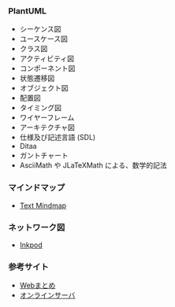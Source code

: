 ### PlantUML
* シーケンス図
* ユースケース図
* クラス図
* アクティビティ図
* コンポーネント図
* 状態遷移図
* オブジェクト図
* 配置図
* タイミング図
* ワイヤーフレーム
* アーキテクチャ図
* 仕様及び記述言語 (SDL)
* Ditaa
* ガントチャート
* AsciiMath や JLaTeXMath による、数学的記法
### マインドマップ
* [Text Mindmap](https://www.text2mindmap.com)
### ネットワーク図
* [Inkpod](http://inkpod.carabiner.jp)
### 参考サイト
* [Webまとめ](https://dev.classmethod.jp/etc/drawing_tools/)
* [オンラインサーバ](http://www.plantuml.com/plantuml/uml/)
